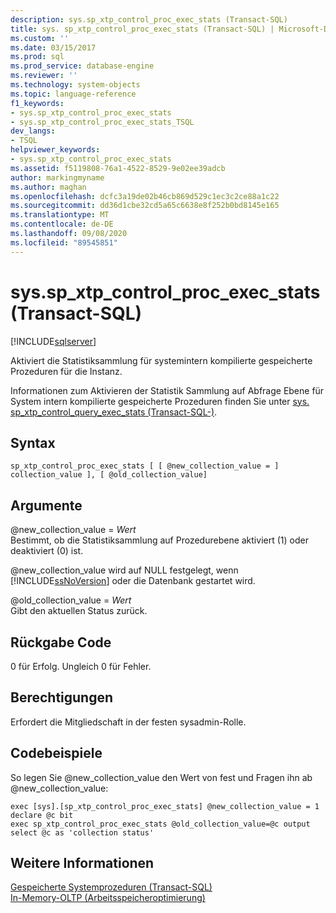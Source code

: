 ```yaml
---
description: sys.sp_xtp_control_proc_exec_stats (Transact-SQL)
title: sys. sp_xtp_control_proc_exec_stats (Transact-SQL) | Microsoft-Dokumentation
ms.custom: ''
ms.date: 03/15/2017
ms.prod: sql
ms.prod_service: database-engine
ms.reviewer: ''
ms.technology: system-objects
ms.topic: language-reference
f1_keywords:
- sys.sp_xtp_control_proc_exec_stats
- sys.sp_xtp_control_proc_exec_stats_TSQL
dev_langs:
- TSQL
helpviewer_keywords:
- sys.sp_xtp_control_proc_exec_stats
ms.assetid: f5119808-76a1-4522-8529-9e02ee39adcb
author: markingmyname
ms.author: maghan
ms.openlocfilehash: dcfc3a19de02b46cb869d529c1ec3c2ce88a1c22
ms.sourcegitcommit: dd36d1cbe32cd5a65c6638e8f252b0bd8145e165
ms.translationtype: MT
ms.contentlocale: de-DE
ms.lasthandoff: 09/08/2020
ms.locfileid: "89545851"
---
```

# <a name="syssp_xtp_control_proc_exec_stats-transact-sql"></a>sys.sp_xtp_control_proc_exec_stats (Transact-SQL)
[!INCLUDE[sqlserver](../../includes/applies-to-version/sqlserver.md)]

  Aktiviert die Statistiksammlung für systemintern kompilierte gespeicherte Prozeduren für die Instanz.  
  
 Informationen zum Aktivieren der Statistik Sammlung auf Abfrage Ebene für System intern kompilierte gespeicherte Prozeduren finden Sie unter [sys. sp_xtp_control_query_exec_stats &#40;Transact-SQL-&#41;](../../relational-databases/system-stored-procedures/sys-sp-xtp-control-query-exec-stats-transact-sql.md).  
  
## <a name="syntax"></a>Syntax  
  
```  
sp_xtp_control_proc_exec_stats [ [ @new_collection_value = ] collection_value ], [ @old_collection_value]  
```  
  
## <a name="arguments"></a>Argumente  
 @new_collection_value = *Wert*  
 Bestimmt, ob die Statistiksammlung auf Prozedurebene aktiviert (1) oder deaktiviert (0) ist.  
  
 @new_collection_value wird auf NULL festgelegt, wenn [!INCLUDE[ssNoVersion](../../includes/ssnoversion-md.md)] oder die Datenbank gestartet wird.  
  
 @old_collection_value = *Wert*  
 Gibt den aktuellen Status zurück.  
  
## <a name="return-code"></a>Rückgabe Code  
 0 für Erfolg. Ungleich 0 für Fehler.  
  
## <a name="permissions"></a>Berechtigungen  
 Erfordert die Mitgliedschaft in der festen sysadmin-Rolle.  
  
## <a name="code-samples"></a>Codebeispiele  
 So legen Sie @new_collection_value den Wert von fest und Fragen ihn ab @new_collection_value:  
  
```  
exec [sys].[sp_xtp_control_proc_exec_stats] @new_collection_value = 1  
declare @c bit  
exec sp_xtp_control_proc_exec_stats @old_collection_value=@c output  
select @c as 'collection status'  
```  
  
## <a name="see-also"></a>Weitere Informationen  
 [Gespeicherte Systemprozeduren &#40;Transact-SQL&#41;](../../relational-databases/system-stored-procedures/system-stored-procedures-transact-sql.md)   
 [In-Memory-OLTP &#40;Arbeitsspeicheroptimierung&#41;](../../relational-databases/in-memory-oltp/in-memory-oltp-in-memory-optimization.md)  
  
  
